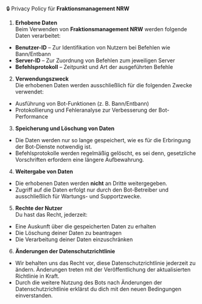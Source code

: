 🔒 Privacy Policy für **Fraktionsmanagement NRW**  

1. **Erhobene Daten**  
Beim Verwenden von **Fraktionsmanagement NRW** werden folgende Daten verarbeitet:  
- **Benutzer-ID** – Zur Identifikation von Nutzern bei Befehlen wie Bann/Entbann  
- **Server-ID** – Zur Zuordnung von Befehlen zum jeweiligen Server  
- **Befehlsprotokoll** – Zeitpunkt und Art der ausgeführten Befehle  

2. **Verwendungszweck**  
Die erhobenen Daten werden ausschließlich für die folgenden Zwecke verwendet:  
- Ausführung von Bot-Funktionen (z. B. Bann/Entbann)  
- Protokollierung und Fehleranalyse zur Verbesserung der Bot-Performance  

3. **Speicherung und Löschung von Daten**  
- Die Daten werden nur so lange gespeichert, wie es für die Erbringung der Bot-Dienste notwendig ist.  
- Befehlsprotokolle werden regelmäßig gelöscht, es sei denn, gesetzliche Vorschriften erfordern eine längere Aufbewahrung.  

4. **Weitergabe von Daten**  
- Die erhobenen Daten werden **nicht** an Dritte weitergegeben.  
- Zugriff auf die Daten erfolgt nur durch den Bot-Betreiber und ausschließlich für Wartungs- und Supportzwecke.  

5. **Rechte der Nutzer**  
Du hast das Recht, jederzeit:  
- Eine Auskunft über die gespeicherten Daten zu erhalten  
- Die Löschung deiner Daten zu beantragen  
- Die Verarbeitung deiner Daten einzuschränken  

6. **Änderungen der Datenschutzrichtlinie**  
- Wir behalten uns das Recht vor, diese Datenschutzrichtlinie jederzeit zu ändern. Änderungen treten mit der Veröffentlichung der aktualisierten Richtlinie in Kraft.  
- Durch die weitere Nutzung des Bots nach Änderungen der Datenschutzrichtlinie erklärst du dich mit den neuen Bedingungen einverstanden.  
